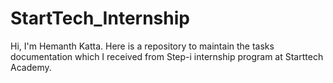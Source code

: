 # StartTech_Internship
Hi, I'm Hemanth Katta. Here is a repository to maintain the tasks documentation which I received from Step-i internship program at Starttech Academy.
